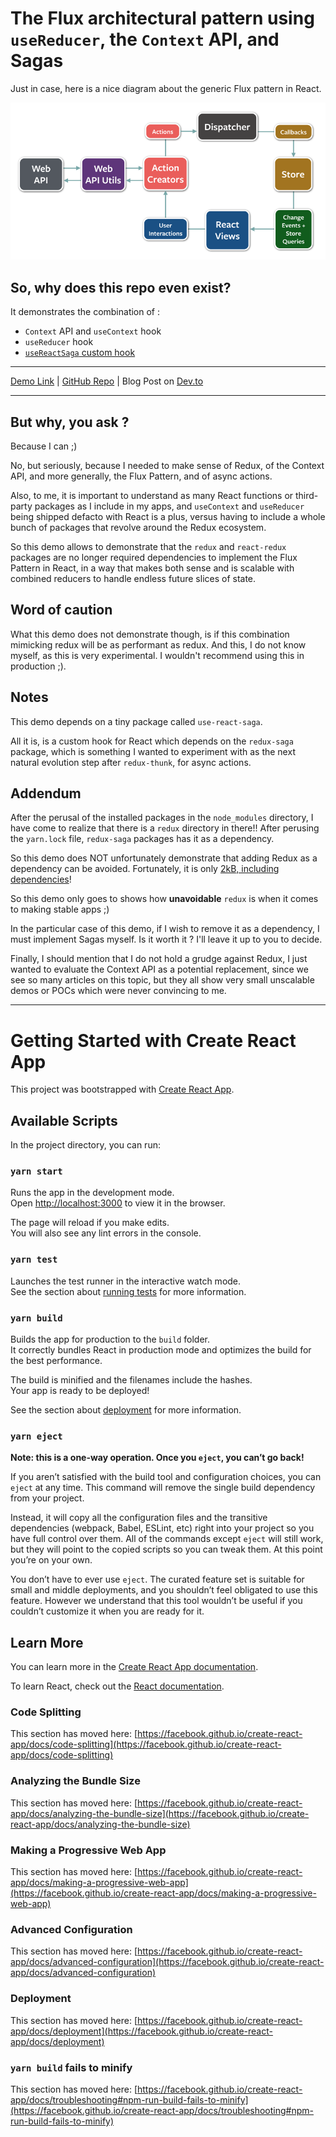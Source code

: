 # The Flux architectural pattern using `useReducer`, the `Context` API, and Sagas

Just in case, here is a nice diagram about the generic Flux pattern in React.

<img src="public/images/flux-pattern.png" alt="Flux architectural pattern">

## So, why does this repo even exist?

It demonstrates the combination of :

- `Context` API and `useContext` hook
- `useReducer` hook
- [`useReactSaga` custom hook](https://www.npmjs.com/package/use-react-saga)

---

[Demo Link](https://confident-turing-f05f43.netlify.app/) | [GitHub Repo](https://github.com/boostup/react-context-api-multiple-reducers-mulitple-sagas) | Blog Post on [Dev.to](https://dev.to/boostup/the-flux-architectural-pattern-using-usereducer-the-context-api-and-sagas-8ie)

---

## But why, you ask ?

Because I can ;)

No, but seriously, because I needed to make sense of Redux, of the Context API, and more generally, the Flux Pattern, and of async actions.

Also, to me, it is important to understand as many React functions or third-party packages as I include in my apps, and `useContext` and `useReducer` being shipped defacto with React is a plus, versus having to include a whole bunch of packages that revolve around the Redux ecosystem.

So this demo allows to demonstrate that the `redux` and `react-redux` packages are no longer required dependencies to implement the Flux Pattern in React, in a way that makes both sense and is scalable with combined reducers to handle endless future slices of state.

## Word of caution

What this demo does not demonstrate though, is if this combination mimicking redux will be as performant as redux.
And this, I do not know myself, as this is very experimental. I wouldn't recommend using this in production ;).

## Notes

This demo depends on a tiny package called `use-react-saga`.

All it is, is a custom hook for React which depends on the `redux-saga` package, which is something I wanted to experiment with as the next natural evolution step after `redux-thunk`, for async actions.

## Addendum

After the perusal of the installed packages in the `node_modules` directory, I have come to realize that there is a `redux` directory in there!! After perusing the `yarn.lock` file, `redux-saga` packages has it as a dependency.

So this demo does NOT unfortunately demonstrate that adding Redux as a dependency can be avoided. Fortunately, it is only [2kB, including dependencies](https://www.npmjs.com/package/redux)!

So this demo only goes to shows how **unavoidable** `redux` is when it comes to making stable apps ;)

In the particular case of this demo, if I wish to remove it as a dependency, I must implement Sagas myself. Is it worth it ? I'll leave it up to you to decide.

Finally, I should mention that I do not hold a grudge against Redux, I just wanted to evaluate the Context API as a potential replacement, since we see so many articles on this topic, but they all show very small unscalable demos or POCs which were never convincing to me.

---

# Getting Started with Create React App

This project was bootstrapped with [Create React App](https://github.com/facebook/create-react-app).

## Available Scripts

In the project directory, you can run:

### `yarn start`

Runs the app in the development mode.\
Open [http://localhost:3000](http://localhost:3000) to view it in the browser.

The page will reload if you make edits.\
You will also see any lint errors in the console.

### `yarn test`

Launches the test runner in the interactive watch mode.\
See the section about [running tests](https://facebook.github.io/create-react-app/docs/running-tests) for more information.

### `yarn build`

Builds the app for production to the `build` folder.\
It correctly bundles React in production mode and optimizes the build for the best performance.

The build is minified and the filenames include the hashes.\
Your app is ready to be deployed!

See the section about [deployment](https://facebook.github.io/create-react-app/docs/deployment) for more information.

### `yarn eject`

**Note: this is a one-way operation. Once you `eject`, you can’t go back!**

If you aren’t satisfied with the build tool and configuration choices, you can `eject` at any time. This command will remove the single build dependency from your project.

Instead, it will copy all the configuration files and the transitive dependencies (webpack, Babel, ESLint, etc) right into your project so you have full control over them. All of the commands except `eject` will still work, but they will point to the copied scripts so you can tweak them. At this point you’re on your own.

You don’t have to ever use `eject`. The curated feature set is suitable for small and middle deployments, and you shouldn’t feel obligated to use this feature. However we understand that this tool wouldn’t be useful if you couldn’t customize it when you are ready for it.

## Learn More

You can learn more in the [Create React App documentation](https://facebook.github.io/create-react-app/docs/getting-started).

To learn React, check out the [React documentation](https://reactjs.org/).

### Code Splitting

This section has moved here: [https://facebook.github.io/create-react-app/docs/code-splitting](https://facebook.github.io/create-react-app/docs/code-splitting)

### Analyzing the Bundle Size

This section has moved here: [https://facebook.github.io/create-react-app/docs/analyzing-the-bundle-size](https://facebook.github.io/create-react-app/docs/analyzing-the-bundle-size)

### Making a Progressive Web App

This section has moved here: [https://facebook.github.io/create-react-app/docs/making-a-progressive-web-app](https://facebook.github.io/create-react-app/docs/making-a-progressive-web-app)

### Advanced Configuration

This section has moved here: [https://facebook.github.io/create-react-app/docs/advanced-configuration](https://facebook.github.io/create-react-app/docs/advanced-configuration)

### Deployment

This section has moved here: [https://facebook.github.io/create-react-app/docs/deployment](https://facebook.github.io/create-react-app/docs/deployment)

### `yarn build` fails to minify

This section has moved here: [https://facebook.github.io/create-react-app/docs/troubleshooting#npm-run-build-fails-to-minify](https://facebook.github.io/create-react-app/docs/troubleshooting#npm-run-build-fails-to-minify)
